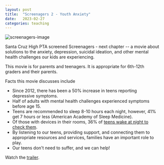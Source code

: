 ```yaml
---
layout: post
title:  "Screenagers 2 - Youth Anxiety"
date:   2023-02-27
categories: teaching
---
```


![screenagers-image](https://uploads-ssl.webflow.com/60421c1a2aef7ddb7e08dcad/604fc824c886114560dd3ce2_Screenagers%20Next%20Chapter-p-800.png)

Santa Cruz High PTA screened Screenagers - next chapter -- a movie about solutions to the anxiety, depression, suicidal ideation, and other mental health challenges our kids are experiencing.

This movie is for parents and teenagers. It is appropriate for 6th-12th graders and their parents. 

Facts this movie discusses include
* Since 2012, there has been a 50% increase in teens reporting depressive symptoms.
* Half of adults with mental health challenges experienced symptoms before age 15.
* Teens are recommended to sleep 8-10 hours each night, however, 41% get 7 hours or less (American Academy of Sleep Medicine).
* Of those with devices in their rooms, 36% of [teens wake at night to check them](https://r20.rs6.net/tn.jsp?f=001xI7kS-r4yIvWI_3MnV7lrqaqqtmoxXCImKpBuuG4X4erQdNqpVwRMhxppB-EsgFe-oRZsBEvw61kiZ03UDyFNb7Y9JCVp8mk_dctX2eIoD3kvh4QqA6htdwIa2wFLWSl90F0H6cw4xo7Y10bbs4JyTjlHZSYaz6t7h97E2b9OD0rxcymObrrdHXHhBwR4fIbnlwL02SK4FN8YBHNqdq1ow==&c=E4ZPsR4mrlbwMaInB_kmcnJfCQVliqPhH6F3KnX6x-1Skq_5N5oxgQ==&ch=O51znN1gFNOiCbOQt8LbL99rtMy3xz65MJ3OeNJEBzBC4IiOBVWzNA==).
* By listening to our teens, providing support, and connecting them to appropriate resources and services, families have an important role to play.
* Our teens don't need to suffer, and we can help!

Watch the [trailer](https://www.youtube.com/watch?v=ecDraB2YExA).